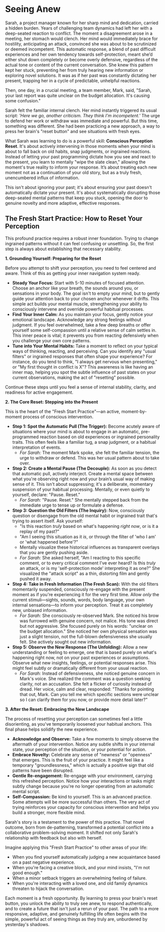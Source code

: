 # Seeing Anew

Sarah, a project manager known for her sharp mind and dedication, carried a hidden burden. Years of challenging team dynamics had left her with a deep-seated reaction to conflict. The moment a disagreement arose in a meeting, her stomach would clench. Her mind would immediately brace for hostility, anticipating an attack, convinced she was about to be scrutinized or deemed incompetent. This automatic response, a blend of past difficult experiences and her own tendency towards self-protection, meant she’d either shut down completely or become overly defensive, regardless of the actual tone or content of the current conversation. She knew this pattern kept her stuck, preventing her from truly hearing new information or exploring novel solutions. It was as if her past was constantly dictating her present, trapping her in a cycle of predictable, unhelpful reactions.

Then, one day, in a crucial meeting, a team member, Mark, said, "Sarah, your last report was quite unclear on the budget allocation. It's causing some confusion."

Sarah felt the familiar internal clench. Her mind instantly triggered its usual script: *'Here we go, another criticism. They think I'm incompetent.'* The urge to defend her work or withdraw was immediate and powerful. But this time, something was different. She had been practicing a new approach, a way to press her brain's "reset button" and see situations with fresh eyes.

What Sarah was learning to do is a powerful skill: **Conscious Perception Reset**. It's about actively intervening in those moments when your mind is about to fall back on old habits, snap judgments, or ingrained reactions. Instead of letting your past programming dictate how you see and react to the present, you learn to mentally "wipe the slate clean," allowing the moment's true reality to inform your response. It’s about treating each new moment not as a continuation of your old story, but as a truly fresh, unencumbered influx of information.

This isn't about ignoring your past; it's about ensuring your past doesn't automatically dictate your present. It's about systematically disrupting those deep-seated mental patterns that keep you stuck, opening the door to genuine novelty and more adaptive, effective responses.

## **The Fresh Start Practice: How to Reset Your Perception**

This profound practice requires a robust inner foundation. Trying to change ingrained patterns without it can feel confusing or unsettling. So, the first step is always about establishing that necessary stability.

**1. Grounding Yourself: Preparing for the Reset**

Before you attempt to shift your perception, you need to feel centered and aware. Think of this as getting your inner navigation system ready.

*   **Steady Your Focus:** Start with 5-10 minutes of focused attention. Choose an anchor like your breath, the sounds around you, or sensations in your body. The goal isn't to empty your mind, but to gently guide your attention back to your chosen anchor whenever it drifts. This simple act builds your mental muscle, strengthening your ability to consciously intervene and override powerful habitual processes.
*   **Find Your Inner Calm:** As you maintain your focus, gently notice your emotional landscape. Acknowledge any strong feelings without judgment. If you feel overwhelmed, take a few deep breaths or offer yourself some self-compassion until a relative sense of calm settles in. This inner peace is vital; it prevents you from reacting defensively when you challenge your own core patterns.
*   **Tune into Your Mental Habits:** Take a moment to reflect on your typical ways of thinking, reacting, and perceiving. Can you identify any "usual filters" or ingrained responses that often shape your experience? For instance, do you tend to think, "I always get nervous when presenting," or "My first thought in conflict is X"? This awareness is like having an inner map, helping you spot the subtle influence of past states on your current observations, making the act of "resetting" possible.

Continue these steps until you feel a sense of internal stability, clarity, and readiness for active engagement.

**2. The Core Reset: Stepping into the Present**

This is the heart of the "Fresh Start Practice"—an active, moment-by-moment process of conscious intervention.

*   **Step 1: Spot the Automatic Pull (The Trigger):** Become acutely aware of situations where your mind is about to engage in an automatic, pre-programmed reaction based on old experiences or ingrained personality traits. This often feels like a familiar tug, a snap judgment, or a habitual interpretation of events.
    *   *For Sarah:* The moment Mark spoke, she felt the familiar tension, the urge to withdraw or defend. This was her usual pattern about to take over.
*   **Step 2: Create a Mental Pause (The Decouple):** As soon as you detect that automatic pull, actively interject. Create a mental space between what you're observing right now and your brain’s usual way of making sense of it. This isn't about suppressing; it's a deliberate, momentary suspension of your habitual processing. Mentally, or even quietly to yourself, declare: "Pause. Reset."
    *   *For Sarah:* "Pause. Reset." She mentally stepped back from the immediate urge to tense up or formulate a defense.
*   **Step 3: Question the Old Filters (The Inquiry):** Now, consciously question or disengage from the old mental habit or ingrained trait that's trying to assert itself. Ask yourself:
    *   "Is this reaction *truly* based on what's happening *right now*, or is it a replay of my past?"
    *   "Am I seeing this situation as it *is*, or through the filter of 'who I am' or 'what happened before'?"
    *   Mentally visualize these historical influences as transparent overlays that you are gently pushing aside.
    *   *For Sarah:* She asked herself, "Am I reacting to this specific comment, or to every critical comment I've ever heard? Is this *truly* an attack, or is my 'self-protection mode' interpreting it as one?" She visualized the "attack script" as a thin, distorting film and gently pushed it away.
*   **Step 4: Take in Fresh Information (The Fresh Scan):** With the old filters momentarily suspended, consciously re-engage with the present moment as if you're experiencing it for the very first time. Allow *only* the current stimuli—sights, sounds, words, body language, your own internal sensations—to inform your perception. Treat it as completely new, unbiased information.
    *   *For Sarah:* She consciously re-observed Mark. She noticed his brow was furrowed with genuine concern, not malice. His tone was direct but not aggressive. She focused purely on his words: "unclear on the budget allocation." She noticed her own physical sensation was just a slight tension, not the full-blown defensiveness she usually felt. She actively sought out new information.
*   **Step 5: Observe the New Response (The Unfolding):** Allow a new understanding or feeling to emerge, one that is based purely on what's happening right now, not on your past experiences or assumptions. Observe what new insights, feelings, or potential responses arise. This might feel subtly or dramatically different from your usual reaction.
    *   *For Sarah:* Instead of defensiveness, she noticed genuine concern in Mark's voice. She realized the comment was a question seeking clarity, not an accusation. She felt a flicker of curiosity instead of dread. Her voice, calm and clear, responded: "Thanks for pointing that out, Mark. Can you tell me which specific sections were unclear so I can clarify them for you now, or provide more detail later?"

**3. After the Reset: Embracing the New Landscape**

The process of resetting your perception can sometimes feel a little disorienting, as you've temporarily loosened your habitual anchors. This final phase helps solidify the new experience.

*   **Acknowledge and Observe:** Take a few moments to simply observe the aftermath of your intervention. Notice any subtle shifts in your internal state, your perception of the situation, or your potential for action.
*   **Embrace Novelty:** Celebrate any sense of "newness" or "openness" that emerges. This is the fruit of your practice. It might feel like a temporary "groundlessness," which is actually a positive sign that old patterns have been disrupted.
*   **Gentle Re-engagement:** Re-engage with your environment, carrying this refreshed perception. Notice how your interactions or tasks might subtly change because you're no longer operating from an automatic mental script.
*   **Self-Compassion:** Be kind to yourself. This is an advanced practice. Some attempts will be more successful than others. The very act of trying reinforces your capacity for conscious intervention and helps you build a stronger, more flexible mind.

Sarah's story is a testament to the power of this practice. That novel outcome, born from de-patterning, transformed a potential conflict into a collaborative problem-solving moment. It shifted not only Sarah's relationship with feedback but also with herself.

Imagine applying this "Fresh Start Practice" to other areas of your life:
*   When you find yourself automatically judging a new acquaintance based on a past negative experience.
*   When you're facing a creative block, and your mind insists, "I'm not good enough."
*   When a minor setback triggers an overwhelming feeling of failure.
*   When you're interacting with a loved one, and old family dynamics threaten to hijack the conversation.

Each moment is a fresh opportunity. By learning to press your brain's reset button, you unlock the ability to truly see anew, to respond authentically, and to create a future that isn't just a rerun of your past. The path to a more responsive, adaptive, and genuinely fulfilling life often begins with the simple, powerful act of seeing things as they truly are, unburdened by yesterday's shadows.